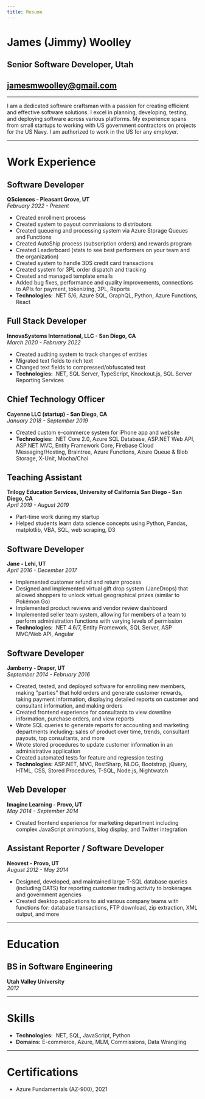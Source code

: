 ```yaml
---
title: Resume
---
```

# James (Jimmy) Woolley
## Senior Software Developer, Utah
## jamesmwoolley@gmail.com

---

I am a dedicated software craftsman with a passion for creating efficient and effective software solutions. I excel in planning, developing, testing, and deploying software across various platforms. My experience spans from small startups to working with US government contractors on projects for the US Navy. I am authorized to work in the US for any employer.

---

# Work Experience

## Software Developer
**QSciences - Pleasant Grove, UT**\
_February 2022 - Present_

- Created enrollment process
- Created system to payout commissions to distributors
- Created queueing and processing system via Azure Storage Queues and Functions
- Created AutoShip process (subscription orders) and rewards program
- Created Leaderboard (stats to see best performers on your team and the organization)
- Created system to handle 3DS credit card transactions
- Created system for 3PL order dispatch and tracking
- Created and managed template emails
- Added bug fixes, performance and quality improvements, connections to APIs for payment, tokenizing, 3PL, Reports
- **Technologies:** .NET 5/6, Azure SQL, GraphQL, Python, Azure Functions, React

## Full Stack Developer
**InnovaSystems International, LLC - San Diego, CA**\
_March 2020 - February 2022_

- Created auditing system to track changes of entities
- Migrated text fields to rich text
- Changed text fields to compressed/obfuscated text
- **Technologies:** .NET, SQL Server, TypeScript, Knockout.js, SQL Server Reporting Services

## Chief Technology Officer
**Cayenne LLC (startup) - San Diego, CA**\
_January 2018 - September 2019_

- Created custom e-commerce system for iPhone app and website
- **Technologies:** .NET Core 2.0, Azure SQL Database, ASP.NET Web API, ASP.NET MVC, Entity Framework Core, Firebase Cloud Messaging/Hosting, Braintree, Azure Functions, Azure Queue & Blob Storage, X-Unit, Mocha/Chai

## Teaching Assistant
**Trilogy Education Services, University of California San Diego - San Diego, CA**\
_April 2019 - August 2019_

- Part-time work during my startup
- Helped students learn data science concepts using Python, Pandas, matplotlib, VBA, SQL, web scraping, D3

## Software Developer
**Jane - Lehi, UT**\
_April 2016 - December 2017_

- Implemented customer refund and return process
- Designed and implemented virtual gift drop system (JaneDrops) that allowed shoppers to unlock virtual geographical prizes (similar to Pokémon Go)
- Implemented product reviews and vendor review dashboard
- Implemented seller team system, allowing for members of a team to perform administration functions with varying levels of permission
- **Technologies:** .NET 4.6/7, Entity Framework, SQL Server, ASP MVC/Web API, Angular

## Software Developer
**Jamberry - Draper, UT**\
_September 2014 - February 2016_

- Created, tested, and deployed software for enrolling new members, making "parties" that hold orders and generate customer rewards, taking payment information, displaying detailed reports on customer and consultant information, and making orders
- Created frontend experience for consultants to view downline information, purchase orders, and view reports
- Wrote SQL queries to generate reports for accounting and marketing departments including: sales of product over time, trends, consultant payouts, top consultants, and more
- Wrote stored procedures to update customer information in an administrative application
- Created automated tests for feature and regression testing
- **Technologies:** ASP.NET, MVC, RestSharp, NLOG, Bootstrap, jQuery, HTML, CSS, Stored Procedures, T-SQL, Node.js, Nightwatch

## Web Developer
**Imagine Learning - Provo, UT**\
_May 2014 - September 2014_

- Created frontend experience for marketing department including complex JavaScript animations, blog display, and Twitter integration

## Assistant Reporter / Software Developer
**Neovest - Provo, UT**\
_August 2012 - May 2014_

- Designed, developed, and maintained large T-SQL database queries (including OATS) for reporting customer trading activity to brokerages and government agencies
- Created desktop applications to aid various company teams with functions for: database transactions, FTP download, zip extraction, XML output, and more

---

# Education

## BS in Software Engineering
**Utah Valley University**\
_2012_

---

# Skills

- **Technologies:** .NET, SQL, JavaScript, Python
- **Domains:** E-commerce, Azure, MLM, Commissions, Data Wrangling

---

# Certifications

- Azure Fundamentals (AZ-900), 2021
